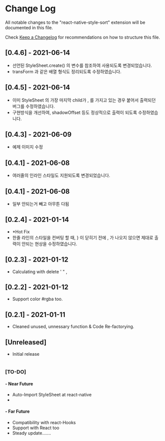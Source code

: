 # Change Log

All notable changes to the "react-native-style-sort" extension will be documented in this file.

Check [Keep a Changelog](http://keepachangelog.com/) for recommendations on how to structure this file.

## [0.4.6] - 2021-06-14
- 선언된 StyleSheet.create() 의 변수를 참조하여 사용되도록 변경되었습니다.
- transForm 과 같은 배열 형식도 정리되도록 수정하였습니다.
## [0.4.5] - 2021-06-14
- 이미 StyleSheet 의 가장 마지막 child가 , 를 가지고 있는 경우 붙어서 출력되던 버그를 수정하였습니다.
- 구현방식을 개선하여, shadowOffset 등도 정상적으로 출력이 되도록 수정하였습니다.
## [0.4.3] - 2021-06-09
- 예제 이미지 수정
## [0.4.1] - 2021-06-08
- 여러줄의 인라인 스타일도 지원되도록 변경되었습니다.
## [0.4.1] - 2021-06-08
- 일부 안되는거 빼고 아무튼 다됨
## [0.2.4] - 2021-01-14
- *Hot Fix
- 한줄 라인의 스타일을 컨버팅 할 때, } 이 닫히기 전에 , 가 나오지 않으면 제대로 출력이 안되는 현상을 수정하였습니다.
## [0.2.3] - 2021-01-12
- Calculating with delete ' " ,
## [0.2.2] - 2021-01-12
- Support color #rgba too.
## [0.2.1] - 2021-01-11
- Cleaned unused, unnessary function & Code Re-factorying.
## [Unreleased]
- Initial release
#
### [TO-DO]
#### - Near Future
- Auto-Import StyleSheet at react-native
- 
#### - Far Future
- Compatibility with react-Hooks
- Support with React too
- Steady update.......